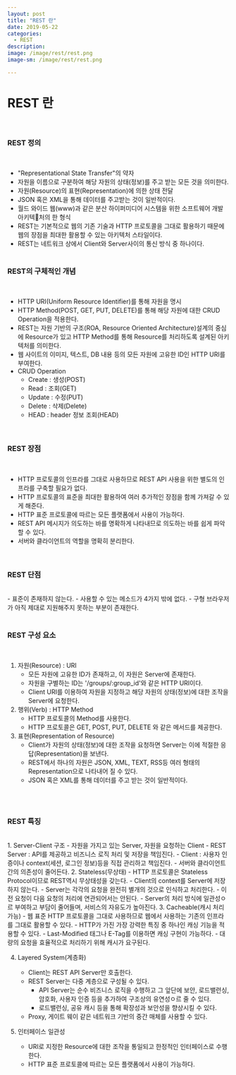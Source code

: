 ```yaml
---
layout: post
title: "REST 란"
date: 2019-05-22
categories:
  - REST
description:
image: /image/rest/rest.png
image-sm: /image/rest/rest.png

---
```

<!-- {:.post-img.small}
![producer](/image/rabbitmq/producer.png) -->


REST 란
==============
<br />

### REST 정의
<br />

 - "Representational State Transfer"의 약자
 - 자원을 이름으로 구분하여 해당 자원의 상태(정보)를 주고 받는 모든 것을 의미한다.
 - 자원(Resource)의 표현(Representation)에 의한 상태 전달
 - JSON 혹은 XML을 통해 데이터를 주고받는 것이 일반적이다.
 - 월드 와이드 웹(www)과 같은 분산 하이퍼미디어 시스템을 위한 소프트웨어 개발 아키텍처의 한 형식
 - REST는 기본적으로 웹의 기존 기술과 HTTP 프로토콜을 그대로 활용하기 때문에 웹의 장점을 최대한 활용할 수 있는 아키텍처 스타일이다.
 - REST는 네트워크 상에서 Client와 Server사이의 통신 방식 중 하나이다.
<br /><br />

### REST의 구체적인 개념
<br />

 - HTTP URI(Uniform Resource Identifier)를 통해 자원을 명시
 - HTTP Method(POST, GET, PUT, DELETE)를 통해 해당 자원에 대한 CRUD Operation을 적용한다.
 - REST는 자원 기반의 구조(ROA, Resource Oriented Architecture)설계의 중심에 Resource가 있고 HTTP Method를 통해 Resource를 처리하도록 설계된 아키텍처를 의미한다.
 - 웹 사이트의 이미지, 텍스트, DB 내용 등의 모든 자원에 고유한 ID인 HTTP URI를 부여한다.
 - CRUD Operation
    - Create : 생성(POST)
    - Read : 조회(GET)
    - Update : 수정(PUT)
    - Delete : 삭제(Delete)
    - HEAD : header 정보 조회(HEAD)

  <br />

### REST 장점
<br>

 - HTTP 프로토콜의 인프라를 그대로 사용하므로 REST API 사용을 위한 별도의 인프라를 구축할 필요가 없다.
 - HTTP 프로토콜의 표준을 최대한 활용하여 여러 추가적인 장점을 함께 가져갈 수 있게 해준다.
 - HTTP 표준 프로토콜에 따르는 모든 플랫폼에서 사용이 가능하다.
 - REST API 메시지가 의도하는 바를 명확하게 나타내므로 의도하는 바를 쉽게 파악할 수 있다.
 - 서버와 클라이언트의 역할을 명확히 분리한다.

 <br />

### REST 단점

<br />
 - 표준이 존재하지 않는다.
 - 사용할 수 있는 메소드가 4가지 밖에 없다.
 - 구형 브라우저가 아직 제대로 지원해주지 못하는 부분이 존재한다.
<br />
<br />

### REST 구성 요소
<br />

 1. 자원(Resource) : URI
    - 모든 자원에 고유한 ID가 존재하고, 이 자원은 Server에 존재한다.
    - 자원을 구별하는 ID는 '/groups/:group_id'와 같은 HTTP URI이다.
    - Client URI를 이용하여 자원을 지정하고 해당 자원의 상태(정보)에 대한 조작을 Server에 요청한다.
 2. 행위(Verb) : HTTP Method
    - HTTP 프로토콜의 Method를 사용한다.
    - HTTP 프로토콜은 GET, POST, PUT, DELETE 와 같은 메서드를 제공한다.
 3. 표현(Representation of Resource)
    - Client가 자원의 상태(정보)에 대한 조작을 요청하면 Server는 이에 적절한 응답(Representation)을 보낸다.
    - REST에서 하나의 자원은 JSON, XML, TEXT, RSS등 여러 형태의 Representation으로 나타내어 질 수 있다.
    - JSON 혹은 XML를 통해 데이터를 주고 받는 것이 일반적이다.

<br />
<br />

### REST 특징
<br />
 1. Server-Client 구조
    - 자원을 가지고 있는 Server, 자원을 요청하는 Client
        - REST Server : API를 제공하고 비즈니스 로직 처리 및 저장을 책임진다.
        - Client : 사용자 인증이나 context(세션, 로그인 정보)등을 직접 관리하고 책임진다.
    - 서버와 클라이언트 간의 의존성이 줄어든다.
 2. Stateless(무상태)
    - HTTP 프로토콜은 Stateless Protocol이므로 REST역시 무상태성을 갖는다.
    - Client의 context를 Server에 저장하지 않는다.
    - Server는 각각의 요청을 완전히 별개의 것으로 인식하고 처리한다.
        - 이전 요청이 다음 요청의 처리에 연관되어서는 안된다.
        - Server의 처리 방식에 일관성ㅇ르 부여하고 부담이 줄어들며, 서비스의 자유도가 높아진다.
 3. Cacheable(캐시 처리 가능)
    - 웹 표준 HTTP 프로토콜을 그대로 사용하므로 웹에서 사용하는 기존의 인프라를 그대로 활용할 수 있다.
    - HTTP가 가진 가장 강력한 특징 중 하나인 캐싱 기능을 적용할 수 있다.
    - Last-Modified 태그나 E-Tag를 이용하면 캐싱 구현이 가능하다.
    - 대량의 요청을 효율적으로 처리하기 위해 캐시가 요구된다.

 4. Layered System(계층화)
    - Client는 REST API Server만 호출한다.
    - REST Server는 다중 계층으로 구성될 수 있다.
        - API Server는 순수 비즈니스 로직을 수행하고 그 앞단에 보안, 로드밸런싱, 암호화, 사용자 인증 등을 추가하여 구조상의 유연성ㅇ르 줄 수 있다.
        - 로드밸런싱, 공유 캐시 등을 통해 확장성과 보안성을 향상시킬 수 있다.
    - Proxy, 게이트 웨이 같은 네트워크 기반의 중간 매체를 사용할 수 있다.

 5. 인터페이스 일관성
    - URI로 지정한 Resource에 대한 조작을 통일되고 한정적인 인터페이스로 수행한다.
    - HTTP 표준 프로토콜에 따르는 모든 플랫폼에서 사용이 가능하다.